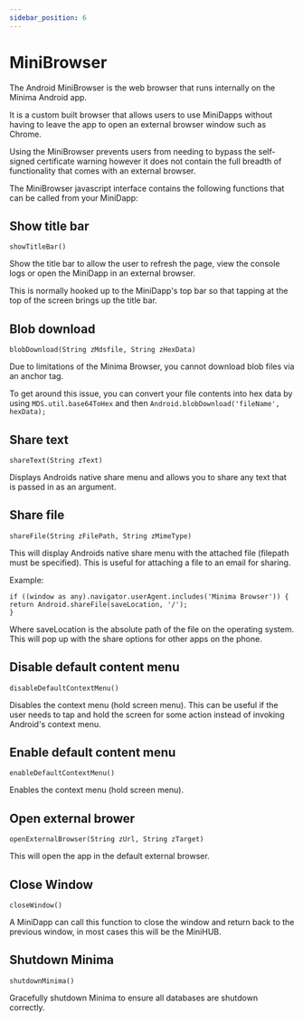 ```yaml
---
sidebar_position: 6
---
```


# MiniBrowser

The Android MiniBrowser is the web browser that runs internally on the Minima Android app. 

It is a custom built browser that allows users to use MiniDapps without having to leave the app to open an external browser window such as Chrome. 

Using the MiniBrowser prevents users from needing to bypass the self-signed certificate warning however it does not contain the full breadth of functionality that comes with an external browser. 

The MiniBrowser javascript interface contains the following functions that can be called from your MiniDapp:
  

## Show title bar

```
showTitleBar()
```

Show the title bar to allow the user to refresh the page, view the console logs or open the MiniDapp in an external browser. 

This is normally hooked up to the MiniDapp's top bar so that tapping at the top of the screen brings up the title bar. 

## Blob download

```
blobDownload(String zMdsfile, String zHexData) 
```

Due to limitations of the Minima Browser, you cannot download blob files via an anchor tag. 

To get around this issue, you can convert your file contents into hex data by using `MDS.util.base64ToHex` and then `Android.blobDownload('fileName', hexData);`

## Share text

```
shareText(String zText) 
```

Displays Androids native share menu and allows you to share any text that is passed in as an argument.

## Share file
    
```
shareFile(String zFilePath, String zMimeType) 
```

This will display Androids native share menu with the attached file (filepath must be specified). This is useful for attaching a file to an email for sharing.

Example:

```
if ((window as any).navigator.userAgent.includes('Minima Browser')) {
return Android.shareFile(saveLocation, '/');
}
```

Where saveLocation is the absolute path of the file on the operating system. This will pop up with the share options for other apps on the phone.

## Disable default content menu

```
disableDefaultContextMenu()
```

Disables the context menu (hold screen menu). This can be useful if the user needs to tap and hold the screen for some action instead of invoking Android's context menu.
    
## Enable default content menu

```
enableDefaultContextMenu() 
```

Enables the context menu (hold screen menu).

## Open external brower

```
openExternalBrowser(String zUrl, String zTarget)
```

This will open the app in the default external browser.

## Close Window

```
closeWindow()
```

A MiniDapp can call this function to close the window and return back to the previous window, in most cases this will be the MiniHUB.

## Shutdown Minima

```
shutdownMinima()
```
Gracefully shutdown Minima to ensure all databases are shutdown correctly.

